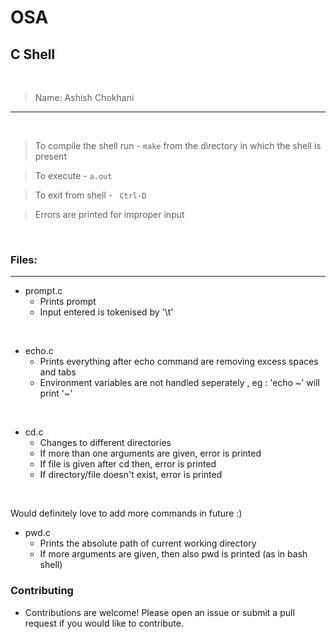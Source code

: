 # OSA
## C Shell
<br>

> Name: Ashish Chokhani

----

<br>

> To compile the shell run - ``` make ``` from the directory in which the shell is present

> To execute - ``` a.out ```   

> To exit from shell - ``` Ctrl-D```

> Errors are printed for improper input

<br>

### Files: 
----

- prompt.c
    - Prints prompt
    - Input entered is tokenised by '\t'

<br>

- echo.c
    - Prints everything after echo command are removing excess spaces and tabs
    - Environment variables are not handled seperately , eg : 'echo ~' will print '~'

<br>

- cd.c
    - Changes to different directories
    - If more than one arguments are given, error is printed
    - If file is given after cd then, error is printed
    - If directory/file doesn't exist, error is printed

<br>

Would definitely love to add more commands in future :)

- pwd.c
    - Prints the absolute path of current working directory
    - If more arguments are given, then also pwd is printed (as in bash shell)

### Contributing
- Contributions are welcome! Please open an issue or submit a pull request if you would like to contribute.


